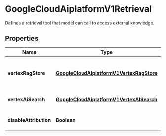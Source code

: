 

# GoogleCloudAiplatformV1Retrieval

Defines a retrieval tool that model can call to access external knowledge.

## Properties

| Name | Type | Description | Notes |
|------------ | ------------- | ------------- | -------------|
|**vertexRagStore** | [**GoogleCloudAiplatformV1VertexRagStore**](GoogleCloudAiplatformV1VertexRagStore.md) | Set to use data source powered by Vertex RAG store. User data is uploaded via the VertexRagDataService. |  [optional] |
|**vertexAiSearch** | [**GoogleCloudAiplatformV1VertexAISearch**](GoogleCloudAiplatformV1VertexAISearch.md) | Set to use data source powered by Vertex AI Search. |  [optional] |
|**disableAttribution** | **Boolean** | Optional. Deprecated. This option is no longer supported. |  [optional] |



